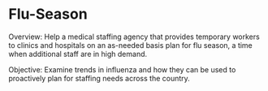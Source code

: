 # Flu-Season
Overview: Help a medical staffing agency that provides temporary workers to clinics and hospitals on an as-needed basis plan for flu season, a time when additional staff are in high demand.

Objective: Examine trends in influenza and how they can be used to proactively plan for staffing needs across the country.
